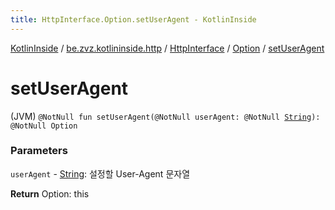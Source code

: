 ```yaml
---
title: HttpInterface.Option.setUserAgent - KotlinInside
---
```


[KotlinInside](../../../index.html) / [be.zvz.kotlininside.http](../../index.html) / [HttpInterface](../index.html) / [Option](index.html) / [setUserAgent](./set-user-agent.html)

# setUserAgent

(JVM) `@NotNull fun setUserAgent(@NotNull userAgent: @NotNull `[`String`](https://kotlinlang.org/api/latest/jvm/stdlib/kotlin/-string/index.html)`): @NotNull Option`

### Parameters

`userAgent` - [String](https://kotlinlang.org/api/latest/jvm/stdlib/kotlin/-string/index.html): 설정할 User-Agent 문자열

**Return**
Option: this

